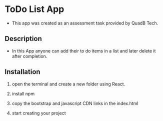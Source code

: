 # ToDo List App
- This app was created as an assessment task provided by QuadB Tech.

## Description
- In this App anyone can add their to do items in a list and later delete it after completion.

## Installation
1. open the terminal and create a new folder using React.

2. install npm 

3. copy the bootstrap and javascript CDN links in the index.html

4. start creating your project

